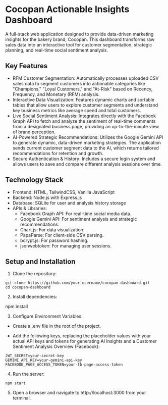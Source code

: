 # Cocopan Actionable Insights Dashboard
A full-stack web application designed to provide data-driven marketing insights for the bakery brand, Cocopan. This dashboard transforms raw sales data into an interactive tool for customer segmentation, strategic planning, and real-time social sentiment analysis.

## Key Features
- RFM Customer Segmentation: Automatically processes uploaded CSV sales data to segment customers into actionable categories like "Champions," "Loyal Customers," and "At-Risk" based on Recency, Frequency, and Monetary (RFM) analysis.
- Interactive Data Visualization: Features dynamic charts and sortable tables that allow users to explore customer segments and understand key business metrics like average spend and total customers.
- Live Social Sentiment Analysis: Integrates directly with the Facebook Graph API to fetch and analyze the sentiment of real-time comments from a designated business page, providing an up-to-the-minute view of brand perception.
- AI-Powered Strategic Recommendations: Utilizes the Google Gemini API to generate dynamic, data-driven marketing strategies. The application sends current customer segment data to the AI, which returns tailored recommendations for retention and growth.
- Secure Authentication & History: Includes a secure login system and allows users to save and compare different analysis sessions over time.

## Technology Stack
- Frontend: HTML, TailwindCSS, Vanilla JavaScript
- Backend: Node.js with Express.js
- Database: SQLite for user and analysis history storage
- APIs & Libraries:
  - Facebook Graph API: For real-time social media data.
  - Google Gemini API: For sentiment analysis and strategic recommendations.
  - Chart.js: For data visualization.
  - PapaParse: For client-side CSV parsing.
  - bcrypt.js: For password hashing.
  - jsonwebtoken: For managing user sessions.

## Setup and Installation
1. Clone the repository:

```
git clone https://github.com/your-username/cocopan-dashboard.git
cd cocopan-dashboard
```

2. Install dependencies:

npm install

3. Configure Environment Variables:

- Create a .env file in the root of the project.

- Add the following keys, replacing the placeholder values with your actual API keys and tokens for generating AI Insights and a Customer Sentiment Analysis Overview (Facebook):

```
JWT_SECRET=your-secret-key
GEMINI_API_KEY=your-gemini-api-key
FACEBOOK_PAGE_ACCESS_TOKEN=your-fb-page-access-token
```

4. Run the server:

`npm start`

5. Open a browser and navigate to http://localhost:3000 from your terminal.

       
